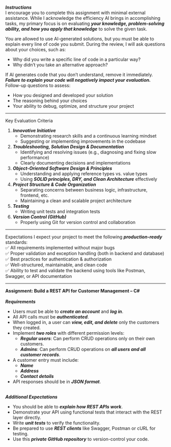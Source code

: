 ***Instructions***<br/>
I encourage you to complete this assignment with minimal external assistance. While I acknowledge the efficiency AI brings in accomplishing tasks, my primary focus is on evaluating ***your knowledge, problem-solving ability, and how you apply that knowledge*** to solve the given task.

You are allowed to use AI-generated solutions, but you must be able to explain every line of code you submit. During the review, I will ask questions about your choices, such as:
*	Why did you write a specific line of code in a particular way?
*	Why didn’t you take an alternative approach?

If AI generates code that you don’t understand, remove it immediately. ***Failure to explain your code will negatively impact your evaluation.***<br/>
Follow-up questions to assess:
*	How you designed and developed your solution
*	The reasoning behind your choices
*	Your ability to debug, optimize, and structure your project
________________________________________
Key Evaluation Criteria
1.	***Innovative Initiative***
    *	Demonstrating research skills and a continuous learning mindset
    *   Suggesting or implementing improvements in the codebase
2.	***Troubleshooting, Solution Design & Documentation***
    *	Identifying and resolving issues (e.g., diagnosing and fixing slow performance)
    *	Clearly documenting decisions and implementations
3.	***Object-Oriented Software Design & Principles***
    *	Understanding and applying reference types vs. value types
    *	Using ***SOLID principles, DRY, and Clean Architecture*** effectively
4.	***Project Structure & Code Organization***
    *	Separating concerns between business logic, infrastructure, frontend, etc.
    *	Maintaining a clean and scalable project architecture
5.	***Testing***
    *	Writing unit tests and integration tests
6.	***Version Control (GitHub)***
    *	Properly using Git for version control and collaboration<br/>
________________________________________
Expectations
I expect your project to meet the following ***production-ready*** standards:<br/>
✅ All requirements implemented without major bugs<br/>
✅ Proper validation and exception handling (both in backend and database)<br/>
✅ Best practices for authentication & authorization<br/>
✅ Well-structured, maintainable, and clean code<br/>
✅ Ability to test and validate the backend using tools like Postman, Swagger, or API documentation<br/>
________________________________________
**Assignment: Build a REST API for Customer Management – C#**<br/><br/>
***Requirements***<br/>
*	Users must be able to ***create an account*** and ***log in***.
*	All API calls must be ***authenticated***.
*	When logged in, a user can ***view, edit, and delete*** only the customers they created.
*	Implement ***two roles*** with different permission levels:
    *	***Regular users***: Can perform CRUD operations only on their own customers.
    *	***Admins***: Can perform CRUD operations on ***all users and all customer records***.
*	A customer entry must include:
    *	***Name***
    *	***Address***
    *	***Contact details***
*	API responses should be in ***JSON format***.<br/><br/>

***Additional Expectations***
*	You should be able to ***explain how REST APIs work***.
*	Demonstrate your API using functional tests that interact with the REST layer directly.
*	Write ***unit tests*** to verify the functionality.
*	Be prepared to use ***REST clients*** like Swagger, Postman or cURL for testing.
*	Use this ***private GitHub repository*** to version-control your code.

